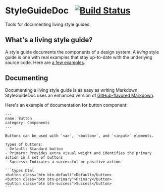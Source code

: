 StyleGuideDoc &nbsp; [![Build Status](https://travis-ci.org/LivingStyleGuides/StyleGuideDoc.svg?branch=master)](https://travis-ci.org/LivingStyleGuides/StyleGuideDoc)
=============
Tools for documenting living style guides.

What's a living style guide?
----------------------------
A style guide documents the components of a design system. A _living_ style guide is one with real examples that stay up-to-date with the underlying source code. Here are [a few examples](http://styleguides.io/examples.html).

Documenting
-----------
Documenting a living style guide is as easy as writing Markdown. StyleGuideDoc uses an enhanced version of [GitHub-flavored Markdown](https://guides.github.com/features/mastering-markdown/).

Here's an example of documentation for button component:

	---
	name: Button
	category: Components
	---

	Buttons can be used with `<a>`, `<button>`, and `<input>` elements.

	Types of buttons:
	- Default: Standard button
	- Primary: Provides extra visual weight and identifies the primary action in a set of buttons
	- Success: Indicates a successful or positive action

	```types.html
	<button class="btn btn-default">Default</button>
	<button class="btn btn-primary">Primary</button>
	<button class="btn btn-success">Success</button>
	```
